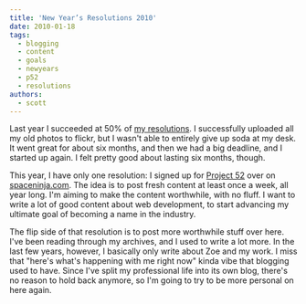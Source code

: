 ```yaml
---
title: 'New Year’s Resolutions 2010'
date: 2010-01-18
tags:
  - blogging
  - content
  - goals
  - newyears
  - p52
  - resolutions
authors:
  - scott
---
```


Last year I succeeded at 50% of [my resolutions](/blog/2009/new-years-resolutions-2009/). I successfully uploaded all my old photos to flickr, but I wasn't able to entirely give up soda at my desk. It went great for about six months, and then we had a big deadline, and I started up again. I felt pretty good about lasting six months, though.

This year, I have only one resolution: I signed up for [Project 52](http://project52.info/) over on [spaceninja.com](http://spaceninja.com/). The idea is to post fresh content at least once a week, all year long. I'm aiming to make the content worthwhile, with no fluff. I want to write a lot of good content about web development, to start advancing my ultimate goal of becoming a name in the industry.

The flip side of that resolution is to post more worthwhile stuff over here. I've been reading through my archives, and I used to write a lot more. In the last few years, however, I basically only write about Zoe and my work. I miss that "here's what's happening with me right now" kinda vibe that blogging used to have. Since I've split my professional life into its own blog, there's no reason to hold back anymore, so I'm going to try to be more personal on here again.

